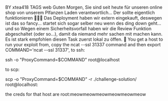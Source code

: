 BY	xtea418
TAGS	web
Guten Morgen,
Sie sind seit heute für unseren online shop von unserem Plfanzen Laden verantwortlich...
Der sollte eigentlich funktionieren 🙏🙏🙏
Das Deployment haben wir extern eingekauft, deswegen ist das so fancy... startet sich sogar selber neu wenn des ding down geht... und so
Wegen einem Sicherheitsvorfall haben wir die Review Funktion abgeschaltet (oder so...), damit da niemand mehr sachen mit machen kann.
Es ist stark empfohlen diesen Task zuerst lokal zu öffen. 🍉
You get a host to run your exploit from, copy the
ncat --ssl <domain> 31337 command and then export COMMAND='ncat --ssl <domain> 31337', to ssh:

ssh -o "ProxyCommand=$COMMAND" root@localhost

to scp:

scp -o "ProxyCommand=$COMMAND" -r ./challenge-solution/ root@localhost:

the creds for that host are root:meowmeowmeowmeowmeowmeow

